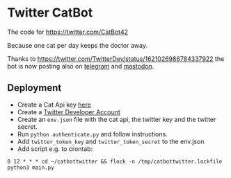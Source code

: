 # Twitter CatBot

The code for https://twitter.com/CatBot42

Because one cat per day keeps the doctor away.

Thanks to https://twitter.com/TwitterDev/status/1621026986784337922 the bot is now posting also on [telegram](https://t.me/one_cat_per_day) and [mastodon](https://hostux.social/@aloissiola).

## Deployment

- Create a Cat Api key [here](https://thecatapi.com/)
- Create a [Twitter Developer Account](https://developer.twitter.com/en/portal/dashboard)
- Create an `env.json` file with the cat api, the twitter key and the twitter secret.
- Run `python authenticate.py` and follow instructions.
- Add `twitter_token_key` and `twitter_token_secret` to the env.json
- Add script e.g. to crontab: 

```
0 12 * * * cd ~/catbottwitter && flock -n /tmp/catbottwitter.lockfile python3 main.py
```